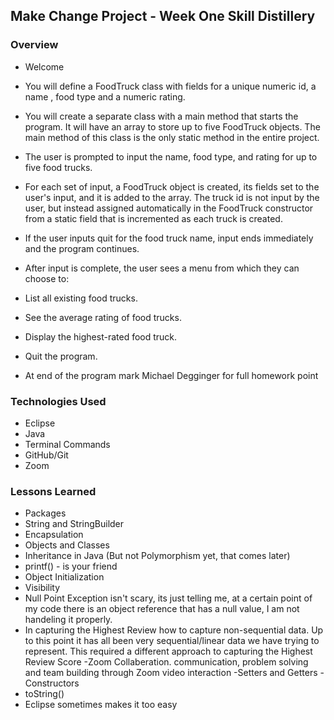 ## Make Change Project - Week One Skill Distillery

### Overview
- Welcome
- You will define a FoodTruck class with fields for a unique numeric id, a name , food type and a numeric rating.

- You will create a separate class with a main method that starts the program. It will have an array to store up to five FoodTruck objects. The main method of this class is the only static method in the entire project.

- The user is prompted to input the name, food type, and rating for up to five food trucks.

- For each set of input, a FoodTruck object is created, its fields set to the user's input, and it is added to the array. The truck id is not input by the user, but instead assigned automatically in the FoodTruck constructor from a static field that is incremented as each truck is created.

- If the user inputs quit for the food truck name, input ends immediately and the program continues.
- After input is complete, the user sees a menu from which they can choose to:

- List all existing food trucks.
- See the average rating of food trucks.
- Display the highest-rated food truck.
- Quit the program.


- At end of the program mark Michael Degginger for full homework point

### Technologies Used
- Eclipse
- Java
- Terminal Commands
- GitHub/Git
- Zoom


### Lessons Learned
- Packages
- String and StringBuilder
- Encapsulation
- Objects and Classes
- Inheritance in Java (But not Polymorphism yet, that comes later)
- printf() - is your friend
- Object Initialization
- Visibility
- Null Point Exception isn't scary, its just telling me, at a certain point of my code there is an object reference that has a null value, I am not handeling it properly.
- In capturing the Highest Review how to capture non-sequential data.   Up to this point it has all been very sequential/linear data we have trying to represent.  This required a different approach to capturing the Highest Review Score
-Zoom Collaberation. communication, problem solving and team building through Zoom video interaction
-Setters and Getters
-Constructors
- toString()
- Eclipse sometimes makes it too easy

